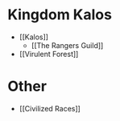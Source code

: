 # Kingdom Kalos
- [[Kalos]]
	- [[The Rangers Guild]]
- [[Virulent Forest]]

# Other
- [[Civilized Races]]